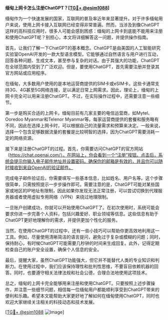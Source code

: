 **缅甸上网卡怎么注册ChatGPT？[[TG💪+ @esim1088](https://t.me/s/esim1088)]**

缅甸作为一个快速发展的国家，互联网的普及率近年来显著提升。对于许多缅甸用户来说，使用上网卡接入互联网已经变得非常普遍。然而，当涉及到像ChatGPT这样的高科技应用时，很多人可能会感到困惑：缅甸的上网卡到底能不能用来注册和使用ChatGPT呢？别担心，本文将详细解答这一问题，并提供操作指南。

首先，让我们了解一下ChatGPT的基本概念。ChatGPT是由美国的人工智能研究实验室OpenAI开发的一款大型语言模型。它能够通过自然语言与用户进行互动，回答各种问题、生成文本，甚至参与复杂的对话。由于其强大的功能，ChatGPT在全球范围内受到了广泛欢迎。但是，要使用ChatGPT，首先需要注册并登录其官方网站或应用程序。

在缅甸，大多数用户使用的是本地运营商提供的SIM卡或eSIM卡。这些卡通常支持3G、4G甚至5G网络连接，足以满足日常上网需求。因此，理论上，缅甸的上网卡完全可以用来注册ChatGPT。不过，在实际操作过程中，还需要注意一些细节。

第一步是购买合适的上网卡。缅甸目前有几家主要的电信运营商，如Mytel、Ooredoo Myanmar和Telenor Myanmar等。每家运营商提供的套餐和服务略有不同，因此在选择上网卡时，可以根据自己的流量需求和预算来决定。一般来说，选择一个包含足够数据流量的套餐是比较明智的选择，因为ChatGPT需要消耗一定的网络资源。

接下来是注册ChatGPT的过程。首先，你需要访问ChatGPT的官方网站（https://chat.openai.com/）。在网站上，你会看到一个“注册”按钮。点击后，系统会提示你输入电子邮件地址并设置密码。确保你的邮箱是有效的，并且你可以随时接收到来自OpenAI的验证邮件。

完成电子邮件验证后，你需要填写一些基本信息，比如姓名、用户名等。这个步骤很简单，只需按照提示一步步操作即可。需要注意的是，ChatGPT可能对某些国家或地区的IP地址有限制，因此如果你发现无法正常注册，可以尝试切换到代理服务器或者使用虚拟专用网络（VPN）来绕过地理限制。

一旦账户创建成功，你就可以开始使用ChatGPT了。在初次使用时，系统可能会要求你进一步完善个人资料，包括兴趣爱好、职业领域等信息。这些信息有助于ChatGPT更好地理解你的需求，并提供更加个性化的服务。

当然，在使用ChatGPT的过程中，还有一些小技巧可以帮助你更高效地利用这一工具。例如，尽量使用清晰简洁的语言提问，避免过于复杂或模糊的问题；同时，保持耐心，有时候ChatGPT可能需要几秒钟的时间来生成回复。此外，记得定期检查自己的账户安全设置，确保个人信息的安全。

最后，提醒大家，虽然ChatGPT功能强大，但它并不能替代人类的专业知识和判断力。在使用过程中，我们应该保持理性和批判性思维，不要盲目依赖机器的回答。同时，也要遵守相关法律法规和社会公德，合理合法地使用这项技术。

总之，缅甸的上网卡完全能够用来注册和使用ChatGPT。只要按照上述步骤操作，并注意一些细节问题，相信每一位缅甸用户都能顺利享受到ChatGPT带来的便利和乐趣。希望本文能帮助大家更好地了解如何在缅甸使用ChatGPT，同时也欢迎大家继续关注相关的科技动态和技术发展。

[[TG💪+ @esim1088](https://t.me/s/esim1088) ![Image](https://i.postimg.cc/4NQfJmqS/Snipaste-2025-05-13-00-14-12.png)]
